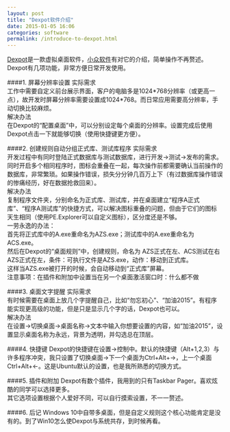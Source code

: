 ```yaml
---
layout: post
title: "Dexpot软件介绍"
date: 2015-01-05 16:06
categories: software
permalink: /introduce-to-dexpot.html
---
```


[Dexpot][1]是一款虚拟桌面软件，[小众软件][2]有对它的介绍，简单操作不再赘述。  
Dexpot有几项功能，非常方便日常开发使用。

####1. 屏幕分辨率设置
实际需求  
工作中需要自定义前台展示界面，客户的电脑多是1024\*768分辨率（或更高一点），故开发时屏幕分辨率需要设置成1024\*768。而日常应用需要高分辨率，手动切换比较麻烦。  
解决办法  
在Dexpot的“配置桌面”中，可以分别设定每个桌面的分辨率。设置完成后使用Dexpot点击一下就能够切换（使用快捷键更方便）。  

####2. 创建规则自动分组正式库、测试库程序
实际需求  
开发过程中有同时登陆正式数据库与测试数据库，进行开发->测试->发布的需求。  
同时开启多个相同程序时，图标会重叠在一起，每次操作前都需要确认当前操作的数据库，非常繁琐。如果操作错误，损失分分钟几百万上下（有过数据库操作错误的惨痛经历，好在数据抢救回来）。  
解决办法  
复制程序文件夹，分别命名为正式库、测试库，并在桌面建立“程序A正式库”、“程序A测试库”的快捷方式，可以解决图标重叠的问题，但由于它们的图标天生相同（使用PE.Explorer可以自定义图标），区分度还是不够。  
一劳永逸的办法：  
首先将正式库中的A.exe重命名为AZS.exe；测试库中的A.exe重命名为ACS.exe。  
然后在Dexpot的“桌面规则”中，创建规则，命名为
AZS正式在左、ACS测试在右  
AZS正式在左，条件：可执行文件是AZS.exe，动作：移动到正式库。  
这样当AZS.exe被打开的时候，会自动移动到“正式库”屏幕。  
注意事项：在插件和附加中设置当在另一个桌面激活窗口时：什么都不做  

####3. 桌面文字提醒
实际需求  
有时候需要在桌面上放几个字提醒自己，比如“勿忘初心”、“加油2015”。有程序能实现更高级的功能，但是只是显示几个字的话，Dexpot也可以。  
解决办法  
在设置->切换桌面->桌面名称->文本中输入你想要设置的内容，如“加油2015”，设置显示桌面名称为永远，背景为透明，并勾选总在顶层。

####4. 快捷键
Dexpot的快捷键在设置->控制中。默认的快捷键（Alt+1,2,3）与许多程序冲突，我只设置了切换桌面->下一个桌面为Ctrl+Alt+→，上一个桌面Ctrl+Alt+←。这是Ubuntu默认的设置，也是我所熟悉的切换方式。

####5. 插件和附加
Dexpot有数个插件，我用到的只有Taskbar Pager。喜欢炫酷的同学可以选择更多。  
其它选项设置根据个人爱好不同，可以自行摸索设置，不一一赘述。

####6. 后记
Windows 10中自带多桌面，但是自定义规则这个核心功能肯定是没有的。到了Win10怎么使Dexpot与系统共存，到时候再看。

[1]: http://dexpot.de/
[2]: http://www.appinn.com/dexpot/
